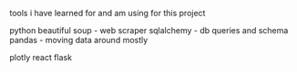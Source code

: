 tools i have learned for and am using for this project

python
	beautiful soup - web scraper
	sqlalchemy - db queries and schema
	pandas - moving data around mostly

plotly
react
flask